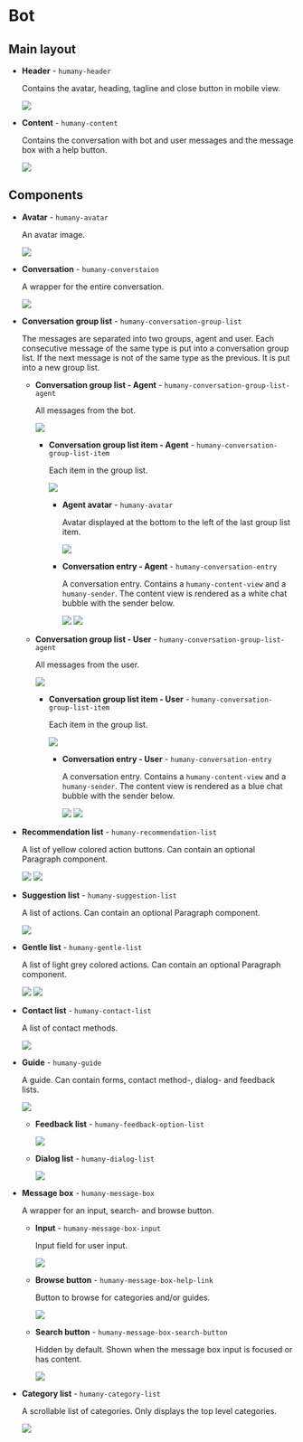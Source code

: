 # Bot

## Main layout

- **Header** - `humany-header`

    Contains the avatar, heading, tagline and close button in mobile view.
  
    ![](images/header.png)

- **Content** - `humany-content`

    Contains the conversation with bot and user messages and the message box with a help button.
  
    ![](images/content.png)

## Components

- **Avatar** - `humany-avatar`

    An avatar image.

    ![](images/avatar.png)

- **Conversation** - `humany-converstaion`

    A wrapper for the entire conversation.

    ![](images/conversation.png)

- **Conversation group list** - `humany-conversation-group-list`

    The messages are separated into two groups, agent and user. Each consecutive message of the same type is put into a conversation group list. If the next message is not of the same type as the previous. It is put into a new group list.

    - **Conversation group list - Agent** - `humany-conversation-group-list-agent`

        All messages from the bot.

        ![](images/conversation-group-list-agent.png)

        - **Conversation group list item - Agent** - `humany-conversation-group-list-item`

            Each item in the group list.

            ![](images/conversation-group-list-item-agent.png)

            - **Agent avatar** - `humany-avatar`

                Avatar displayed at the bottom to the left of the last group list item.

                ![](images/group-list-item-avatar.png)

            - **Conversation entry - Agent** - `humany-conversation-entry`

                A conversation entry. Contains a `humany-content-view` and a `humany-sender`. The content view is rendered as a white chat bubble with the sender below.

                ![](images/content-view-agent.png)
                ![](images/sender-agent.png)
        

    - **Conversation group list - User** - `humany-conversation-group-list-agent`

        All messages from the user.

        ![](images/conversation-group-list-user.png)

        - **Conversation group list item - User** - `humany-conversation-group-list-item`

            Each item in the group list.

            ![](images/conversation-group-list-item-user.png)

            - **Conversation entry - User** - `humany-conversation-entry`

                A conversation entry. Contains a `humany-content-view` and a `humany-sender`. The content view is rendered as a blue chat bubble with the sender below.

                ![](images/content-view-user.png)
                ![](images/sender-user.png)

- **Recommendation list** - `humany-recommendation-list`

    A list of yellow colored action buttons. Can contain an optional Paragraph component.
    
    ![](images/recommendation-list.png)
    ![](images/recommendation-list-dialog.png)

- **Suggestion list** - `humany-suggestion-list`

    A list of actions. Can contain an optional Paragraph component.
    
    ![](images/suggestion-list.png)

- **Gentle list** - `humany-gentle-list`

    A list of light grey colored actions. Can contain an optional Paragraph component.
    
    ![](images/gentle-list.png)
    ![](images/gentle-list-feedback.png)

- **Contact list** - `humany-contact-list`

    A list of contact methods.

    ![](images/contact-list.png)

- **Guide** - `humany-guide`

    A guide. Can contain forms, contact method-, dialog- and feedback lists.

    ![](images/guide.png)

    - **Feedback list** - `humany-feedback-option-list`

        ![](images/feedback-list.png)

    - **Dialog list** - `humany-dialog-list`
    
        ![](images/dialog-list.png)

- **Message box** - `humany-message-box`

    A wrapper for an input, search- and browse button.

    - **Input** - `humany-message-box-input`

        Input field for user input.

        ![](images/message-box-input.png)

    - **Browse button** - `humany-message-box-help-link`

        Button to browse for categories and/or guides.

        ![](images/message-box-help-button.png)

    - **Search button** - `humany-message-box-search-button`

        Hidden by default. Shown when the message box input is focused or has content.

        ![](images/message-box-send-button.png)

- **Category list** - `humany-category-list`

    A scrollable list of categories. Only displays the top level categories.

    ![](images/category-list.png)
